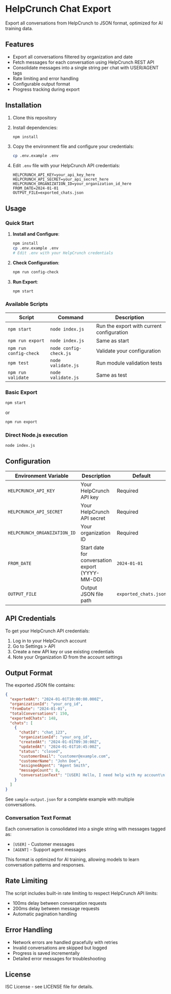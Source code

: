 # HelpCrunch Chat Export

Export all conversations from HelpCrunch to JSON format, optimized for AI training data.

## Features

- Export all conversations filtered by organization and date
- Fetch messages for each conversation using HelpCrunch REST API
- Consolidate messages into a single string per chat with USER/AGENT tags
- Rate limiting and error handling
- Configurable output format
- Progress tracking during export

## Installation

1. Clone this repository
2. Install dependencies:
   ```bash
   npm install
   ```

3. Copy the environment file and configure your credentials:
   ```bash
   cp .env.example .env
   ```

4. Edit `.env` file with your HelpCrunch API credentials:
   ```
   HELPCRUNCH_API_KEY=your_api_key_here
   HELPCRUNCH_API_SECRET=your_api_secret_here
   HELPCRUNCH_ORGANIZATION_ID=your_organization_id_here
   FROM_DATE=2024-01-01
   OUTPUT_FILE=exported_chats.json
   ```

## Usage

### Quick Start

1. **Install and Configure**:
   ```bash
   npm install
   cp .env.example .env
   # Edit .env with your HelpCrunch credentials
   ```

2. **Check Configuration**:
   ```bash
   npm run config-check
   ```

3. **Run Export**:
   ```bash
   npm start
   ```

### Available Scripts

| Script | Command | Description |
|--------|---------|-------------|
| `npm start` | `node index.js` | Run the export with current configuration |
| `npm run export` | `node index.js` | Same as start |
| `npm run config-check` | `node config-check.js` | Validate your configuration |
| `npm test` | `node validate.js` | Run module validation tests |
| `npm run validate` | `node validate.js` | Same as test |

### Basic Export
```bash
npm start
```

or

```bash
npm run export
```

### Direct Node.js execution
```bash
node index.js
```

## Configuration

| Environment Variable | Description | Default |
|---------------------|-------------|---------|
| `HELPCRUNCH_API_KEY` | Your HelpCrunch API key | Required |
| `HELPCRUNCH_API_SECRET` | Your HelpCrunch API secret | Required |
| `HELPCRUNCH_ORGANIZATION_ID` | Your organization ID | Required |
| `FROM_DATE` | Start date for conversation export (YYYY-MM-DD) | `2024-01-01` |
| `OUTPUT_FILE` | Output JSON file path | `exported_chats.json` |

## API Credentials

To get your HelpCrunch API credentials:

1. Log in to your HelpCrunch account
2. Go to Settings > API
3. Create a new API key or use existing credentials
4. Note your Organization ID from the account settings

## Output Format

The exported JSON file contains:

```json
{
  "exportedAt": "2024-01-01T10:00:00.000Z",
  "organizationId": "your_org_id",
  "fromDate": "2024-01-01",
  "totalConversations": 150,
  "exportedChats": 148,
  "chats": [
    {
      "chatId": "chat_123",
      "organizationId": "your_org_id",
      "createdAt": "2024-01-01T09:30:00Z",
      "updatedAt": "2024-01-01T10:45:00Z",
      "status": "closed",
      "customerEmail": "customer@example.com",
      "customerName": "John Doe",
      "assignedAgent": "Agent Smith",
      "messageCount": 8,
      "conversationText": "[USER] Hello, I need help with my account\n[AGENT] Hi! I'd be happy to help you with your account. What specific issue are you experiencing?\n[USER] I can't log in to my dashboard\n[AGENT] Let me help you troubleshoot that..."
    }
  ]
}
```

See `sample-output.json` for a complete example with multiple conversations.

### Conversation Text Format

Each conversation is consolidated into a single string with messages tagged as:
- `[USER]` - Customer messages
- `[AGENT]` - Support agent messages

This format is optimized for AI training, allowing models to learn conversation patterns and responses.

## Rate Limiting

The script includes built-in rate limiting to respect HelpCrunch API limits:
- 100ms delay between conversation requests
- 200ms delay between message requests
- Automatic pagination handling

## Error Handling

- Network errors are handled gracefully with retries
- Invalid conversations are skipped but logged
- Progress is saved incrementally
- Detailed error messages for troubleshooting

## License

ISC License - see LICENSE file for details.
